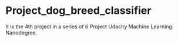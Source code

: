 # Project_dog_breed_classifier
It is the 4th project in a series of 6 Project Udacity Machine Learning Nanodegree.
